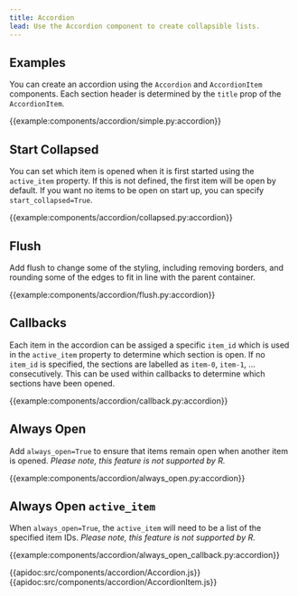 ```yaml
---
title: Accordion
lead: Use the Accordion component to create collapsible lists.
---
```


## Examples

You can create an accordion using the `Accordion` and `AccordionItem` components. Each section header is determined by the `title` prop of the `AccordionItem`.

{{example:components/accordion/simple.py:accordion}}

## Start Collapsed

You can set which item is opened when it is first started using the `active_item` property. If this is not defined, the first item will be open by default. If you want no items to be open on start up, you can specify `start_collapsed=True`.

{{example:components/accordion/collapsed.py:accordion}}

## Flush

Add flush to change some of the styling, including removing borders, and rounding some of the edges to fit in line with the parent container.

{{example:components/accordion/flush.py:accordion}}

## Callbacks

Each item in the accordion can be assiged a specific `item_id` which is used in the `active_item` property to determine which section is open. If no `item_id` is specified, the sections are labelled as `item-0`, `item-1`, ... consecutively. This can be used within callbacks to determine which sections have been opened.

{{example:components/accordion/callback.py:accordion}}

## Always Open

Add `always_open=True` to ensure that items remain open when another item is opened. *Please note, this feature is not supported by R.*

{{example:components/accordion/always_open.py:accordion}}

## Always Open `active_item`

When `always_open=True`, the `active_item` will need to be a list of the specified item IDs. *Please note, this feature is not supported by R.*

{{example:components/accordion/always_open_callback.py:accordion}}

{{apidoc:src/components/accordion/Accordion.js}}
{{apidoc:src/components/accordion/AccordionItem.js}}
